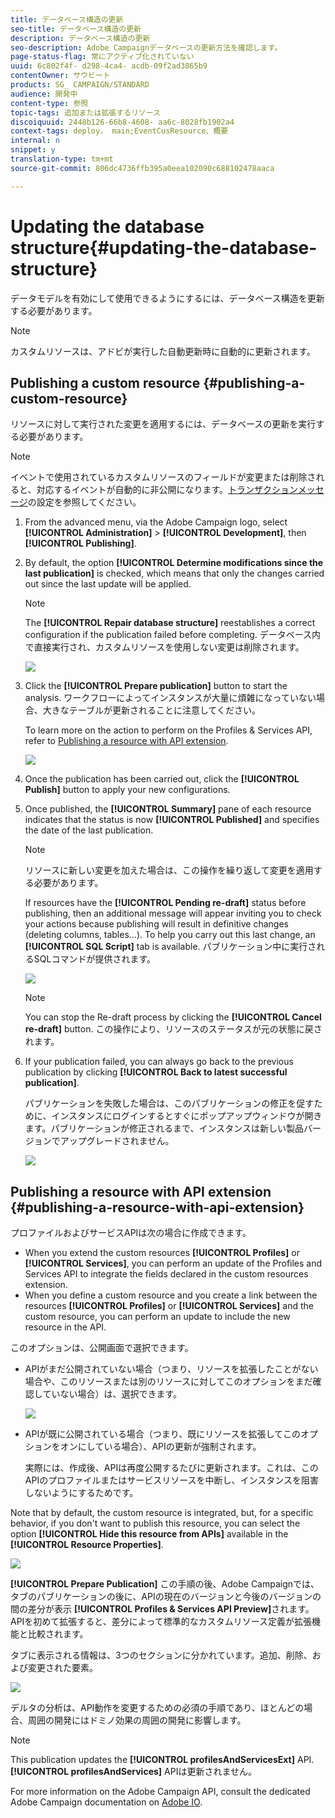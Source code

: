 ```yaml
---
title: データベース構造の更新
seo-title: データベース構造の更新
description: データベース構造の更新
seo-description: Adobe Campaignデータベースの更新方法を確認します。
page-status-flag: 常にアクティブ化されていない
uuid: 6c802f4f- d298-4ca4- acdb-09f2ad3865b9
contentOwner: サウビート
products: SG_ CAMPAIGN/STANDARD
audience: 開発中
content-type: 参照
topic-tags: 追加または拡張するリソース
discoiquuid: 2448b126-66b8-4608- aa6c-8028fb1902a4
context-tags: deploy， main;EventCusResource、概要
internal: n
snippet: y
translation-type: tm+mt
source-git-commit: 806dc4736ffb395a0eea102090c688102478aaca

---
```



# Updating the database structure{#updating-the-database-structure}

データモデルを有効にして使用できるようにするには、データベース構造を更新する必要があります。

>[!NOTE]
>
>カスタムリソースは、アドビが実行した自動更新時に自動的に更新されます。

## Publishing a custom resource {#publishing-a-custom-resource}

リソースに対して実行された変更を適用するには、データベースの更新を実行する必要があります。

>[!NOTE]
>
>イベントで使用されているカスタムリソースのフィールドが変更または削除されると、対応するイベントが自動的に非公開になります。[トランザクションメッセージ](../../administration/using/configuring-transactional-messaging.md)の設定を参照してください。

1. From the advanced menu, via the Adobe Campaign logo, select **[!UICONTROL Administration]** &gt; **[!UICONTROL Development]**, then **[!UICONTROL Publishing]**.
1. By default, the option **[!UICONTROL Determine modifications since the last publication]** is checked, which means that only the changes carried out since the last update will be applied.

   >[!NOTE]
   >
   >The **[!UICONTROL Repair database structure]** reestablishes a correct configuration if the publication failed before completing. データベース内で直接実行され、カスタムリソースを使用しない変更は削除されます。

   ![](assets/schema_extension_12.png)

1. Click the **[!UICONTROL Prepare publication]** button to start the analysis. ワークフローによってインスタンスが大量に煩雑になっていない場合、大きなテーブルが更新されることに注意してください。

   To learn more on the action to perform on the Profiles &amp; Services API, refer to [Publishing a resource with API extension](../../developing/using/updating-the-database-structure.md#publishing-a-resource-with-api-extension).

   ![](assets/schema_extension_13.png)

1. Once the publication has been carried out, click the **[!UICONTROL Publish]** button to apply your new configurations.
1. Once published, the **[!UICONTROL Summary]** pane of each resource indicates that the status is now **[!UICONTROL Published]** and specifies the date of the last publication.

   >[!NOTE]
   >
   >リソースに新しい変更を加えた場合は、この操作を繰り返して変更を適用する必要があります。

   If resources have the **[!UICONTROL Pending re-draft]** status before publishing, then an additional message will appear inviting you to check your actions because publishing will result in definitive changes (deleting columns, tables...). To help you carry out this last change, an **[!UICONTROL SQL Script]** tab is available. パブリケーション中に実行されるSQLコマンドが提供されます。

   ![](assets/schema_extension_scriptsql.png)

   >[!NOTE]
   >
   >You can stop the Re-draft process by clicking the **[!UICONTROL Cancel re-draft]** button. この操作により、リソースのステータスが元の状態に戻されます。

1. If your publication failed, you can always go back to the previous publication by clicking **[!UICONTROL Back to latest successful publication]**.

   パブリケーションを失敗した場合は、このパブリケーションの修正を促すために、インスタンスにログインするとすぐにポップアップウィンドウが開きます。パブリケーションが修正されるまで、インスタンスは新しい製品バージョンでアップグレードされません。

   ![](assets/schema_extension_31.png)

## Publishing a resource with API extension {#publishing-a-resource-with-api-extension}

プロファイルおよびサービスAPIは次の場合に作成できます。

* When you extend the custom resources **[!UICONTROL Profiles]** or **[!UICONTROL Services]**, you can perform an update of the Profiles and Services API to integrate the fields declared in the custom resources extension.
* When you define a custom resource and you create a link between the resources **[!UICONTROL Profiles]** or **[!UICONTROL Services]** and the custom resource, you can perform an update to include the new resource in the API.

このオプションは、公開画面で選択できます。

* APIがまだ公開されていない場合（つまり、リソースを拡張したことがない場合や、このリソースまたは別のリソースに対してこのオプションをまだ確認していない場合）は、選択できます。

   ![](assets/create-profile-and-services-api.png)

* APIが既に公開されている場合（つまり、既にリソースを拡張してこのオプションをオンにしている場合）、APIの更新が強制されます。

   実際には、作成後、APIは再度公開するたびに更新されます。これは、このAPIのプロファイルまたはサービスリソースを中断し、インスタンスを阻害しないようにするためです。

Note that by default, the custom resource is integrated, but, for a specific behavior, if you don't want to publish this resource, you can select the option **[!UICONTROL Hide this resource from APIs]** available in the **[!UICONTROL Resource Properties]**.

![](assets/removefromextoption.png)

**[!UICONTROL Prepare Publication]** この手順の後、Adobe Campaignでは、タブのパブリケーションの後に、APIの現在のバージョンと今後のバージョンの間の差分が表示 **[!UICONTROL Profiles & Services API Preview]**&#x200B;されます。APIを初めて拡張すると、差分によって標準的なカスタムリソース定義が拡張機能と比較されます。

タブに表示される情報は、3つのセクションに分かれています。追加、削除、および変更された要素。

![](assets/extendpandsapi_diff.png)

デルタの分析は、API動作を変更するための必須の手順であり、ほとんどの場合、周囲の開発にはドミノ効果の周囲の開発に影響します。

>[!NOTE]
>
>This publication updates the **[!UICONTROL profilesAndServicesExt]** API. **[!UICONTROL profilesAndServices]** APIは更新されません。

For more information on the Adobe Campaign API, consult the dedicated Adobe Campaign documentation on [Adobe IO](https://docs.campaign.adobe.com/doc/standard/en/adobeio.html).
